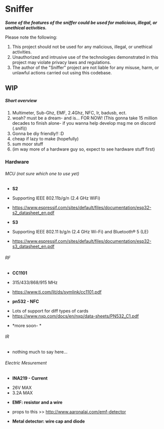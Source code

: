 # Sniffer

***Some of the features of the sniffer could be used for malicious, illegal, or unethical activities.***

Please note the following:
1. This project should not be used for any malicious, illegal, or unethical activities.
2. Unauthorized and intrusive use of the technologies demonstrated in this project may violate privacy laws and regulations.
3. The author of the "Sniffer" project are not liable for any misuse, harm, or unlawful actions carried out using this codebase.

## WIP ##

##### Short overview #####
1. Multimeter, Sub-Ghz, EMF, 2.4Ghz, NFC, Ir, badusb, ect.
2. woah? must be a dream- and is... FOR NOW! 
(This gonna take 15 million decades to finish alone- if you wanna help develop msg me on discord (.snifi))
4. Gonna be diy friendly!! :D
5. cheap if lazy to make (hopefully)
6. sum moor stuff
7. (im way more of a hardware guy so, expect to see hardware stuff first)

### Hardware ###
###### MCU (not sure which one to use yet) ######

* **S2**
- Supporting IEEE 802.11b/g/n (2.4 GHz WiFi)
+ https://www.espressif.com/sites/default/files/documentation/esp32-s2_datasheet_en.pdf
 
 
* **S3**
- Supporting IEEE 802.11 b/g/n (2.4 GHz Wi-Fi) and Bluetooth® 5 (LE)
+ https://www.espressif.com/sites/default/files/documentation/esp32-s3_datasheet_en.pdf

###### RF ######

* **CC1101**
- 315/433/868/915 MHz
+ https://www.ti.com/lit/ds/symlink/cc1101.pdf

* **pn532 - NFC**
- Lots of support for diff types of cards
- https://www.nxp.com/docs/en/nxp/data-sheets/PN532_C1.pdf

* *more soon- *

###### IR ######

* nothing much to say here...

###### Electric Mesurement ######

* **INA219 - Current**
- 26V MAX
- 3.2A MAX

* **EMF: resistor and a wire**
* props to this >> http://www.aaronalai.com/emf-detector

* **Metal detector: wire cap and diode**
